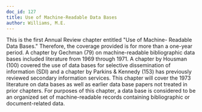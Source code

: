 ```yaml
---
doc_id: 127
title: Use of Machine-Readable Data Bases
author: Williams, M.E.
---
```


This is the first Annual Review chapter entitled "Use of Machine-
Readable Data Bases."  Therefore, the coverage provided is for more than
a one-year period.  A chapter by Gechman (79) on machine-readable
bibliographic data bases included literature from 1969 through 1971.  A
chapter by Housman (100) covered the use of data bases for selective
dissemination of information (SDI) and a chapter by Parkins & Kennedy
(153) has previously reviewed secondary information services.  This
chapter will cover the 1973 literature on data bases as well as earlier
data base papers not treated in prior chapters.
  For purposes of this chapter, a data base is considered to be an
organized set of machine-readable records containing bibliographic
or document-related data.